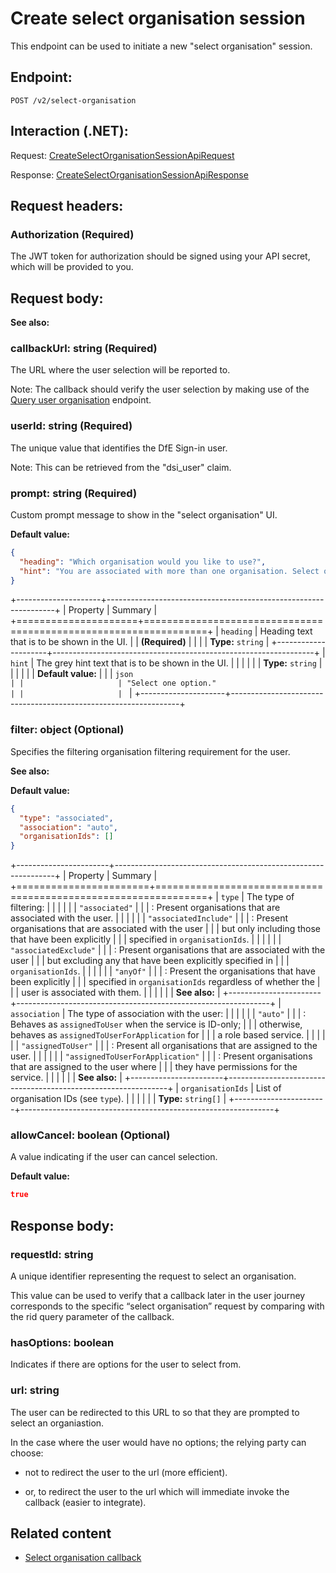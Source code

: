 # Create select organisation session

This endpoint can be used to initiate a new "select organisation" session.

## Endpoint:

```
POST /v2/select-organisation
```

## Interaction (.NET):

Request: <a href="xref:Dfe.SignIn.PublicApi.Client.SelectOrganisation.CreateSelectOrganisationSessionApiRequest">CreateSelectOrganisationSessionApiRequest</a>

Response: <a href="xref:Dfe.SignIn.PublicApi.Client.SelectOrganisation.CreateSelectOrganisationSessionApiResponse">CreateSelectOrganisationSessionApiResponse</a>

## Request headers:

### Authorization (Required)

The JWT token for authorization should be signed using your API secret, which will be provided to you.

## Request body:

**See also:** [](xref:Dfe.SignIn.PublicApi.Client.SelectOrganisation.CreateSelectOrganisationSessionApiRequestBody)

### callbackUrl: string (Required)

The URL where the user selection will be reported to.

Note: The callback should verify the user selection by making use of the [Query user organisation](../users/query-user-organisation.md) endpoint.

### userId: string (Required)

The unique value that identifies the DfE Sign-in user.

Note: This can be retrieved from the "dsi_user" claim.

### prompt: string (Required)

Custom prompt message to show in the "select organisation" UI.

**Default value:**

```json
{
  "heading": "Which organisation would you like to use?",
  "hint": "You are associated with more than one organisation. Select one option."
}
```

<!-- prettier-ignore-start -->
+---------------------+-----------------------------------------------------------------+
| Property            | Summary                                                         |
+=====================+=================================================================+
| `heading`           | Heading text that is to be shown in the UI.                     |
| **(Required)**      |                                                                 |
|                     | **Type:** `string`                                              |
+---------------------+-----------------------------------------------------------------+
| `hint`              | The grey hint text that is to be shown in the UI.               |
|                     |                                                                 |
|                     | **Type:** `string`                                              |
|                     |                                                                 |
|                     | **Default value:**                                              |
|                     | ```json                                                         |
|                     | "Select one option."                                            |
|                     | ```                                                             |
+---------------------+-----------------------------------------------------------------+
<!-- prettier-ignore-end -->

### filter: object (Optional)

Specifies the filtering organisation filtering requirement for the user.

**See also:** [](xref:Dfe.SignIn.Core.ExternalModels.SelectOrganisation.OrganisationFilter)

**Default value:**

```json
{
  "type": "associated",
  "association": "auto",
  "organisationIds": []
}
```

<!-- prettier-ignore-start -->
+-----------------------+---------------------------------------------------------------+
| Property              | Summary                                                       |
+=======================+===============================================================+
| `type`                | The type of filtering:                                        |
|                       |                                                               |
|                       | `"associated"`                                                |
|                       | :   Present organisations that are associated with the user.  |
|                       |                                                               |
|                       | `"associatedInclude"`                                         |
|                       | :   Present organisations that are associated with the user   |
|                       |     but only including those that have been explicitly        |
|                       |     specified in `organisationIds`.                           |
|                       |                                                               |
|                       | `"associatedExclude"`                                         |
|                       | :   Present organisations that are associated with the user   |
|                       |     but excluding any that have been explicitly specified in  |
|                       |     `organisationIds`.                                        |
|                       |                                                               |
|                       | `"anyOf"`                                                     |
|                       | :   Present the organisations that have been explicitly       |
|                       |     specified in `organisationIds` regardless of whether the  |
|                       |     user is associated with them.                             |
|                       |                                                               |
|                       | **See also:** [](xref:Dfe.SignIn.Core.ExternalModels.SelectOrganisation.OrganisationFilterType) |
+-----------------------+---------------------------------------------------------------+
| `association`         | The type of association with the user:                        |
|                       |                                                               |
|                       | `"auto"`                                                      |
|                       | :   Behaves as `assignedToUser` when the service is ID-only;  |
|                       |     otherwise, behaves as `assignedToUserForApplication` for  |
|                       |     a role based service.                                     |
|                       |                                                               |
|                       | `"assignedToUser"`                                            |
|                       | :   Present all organisations that are assigned to the user.  |
|                       |                                                               |
|                       | `"assignedToUserForApplication"`                              |
|                       | :   Present organisations that are assigned to the user where |
|                       |     they have permissions for the service.                    |
|                       |                                                               |
|                       | **See also:** [](xref:Dfe.SignIn.Core.ExternalModels.SelectOrganisation.OrganisationFilterAssociation) |
+-----------------------+---------------------------------------------------------------+
| `organisationIds`     | List of organisation IDs (see `type`).                        |
|                       |                                                               |
|                       | **Type:** `string[]`                                          |
+-----------------------+---------------------------------------------------------------+
<!-- prettier-ignore-end -->

### allowCancel: boolean (Optional)

A value indicating if the user can cancel selection.

**Default value:**

```json
true
```

## Response body:

### requestId: string

A unique identifier representing the request to select an organisation.

This value can be used to verify that a callback later in the user journey corresponds to the specific “select organisation” request by comparing with the rid query parameter of the callback.

### hasOptions: boolean

Indicates if there are options for the user to select from.

### url: string

The user can be redirected to this URL to so that they are prompted to select an organiastion.

In the case where the user would have no options; the relying party can choose:

- not to redirect the user to the url (more efficient).

- or, to redirect the user to the url which will immediate invoke the callback (easier to integrate).

## Related content

- [Select organisation callback](~/api/select-organisation/callback.md)
